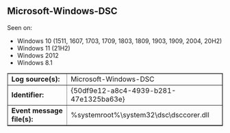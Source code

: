 ## Microsoft-Windows-DSC

Seen on:
* Windows 10 (1511, 1607, 1703, 1709, 1803, 1809, 1903, 1909, 2004, 20H2)
* Windows 11 (21H2)
* Windows 2012
* Windows 8.1

<table border="1" class="docutils">
  <tbody>
    <tr>
      <td><b>Log source(s):</b></td>
      <td>Microsoft-Windows-DSC</td>
    </tr>
    <tr>
      <td><b>Identifier:</b></td>
      <td>{50df9e12-a8c4-4939-b281-47e1325ba63e}</td>
    </tr>
    <tr>
      <td><b>Event message file(s):</b></td>
      <td>%systemroot%\system32\dsc\dsccorer.dll</td>
    </tr>
  </tbody>
</table>

&nbsp;

